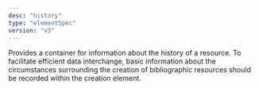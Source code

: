 ```yaml
---
desc: "history"
type: "elementSpec"
version: "v3"
---
```


Provides a container for information about the history of a resource. To facilitate
efficient data interchange, basic information about the circumstances surrounding
the
creation of bibliographic resources should be recorded within the creation element.
